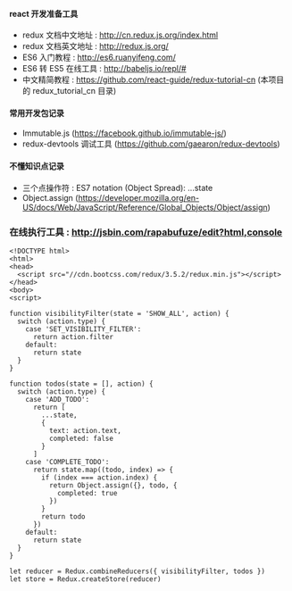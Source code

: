 #### react 开发准备工具
* redux 文档中文地址 : http://cn.redux.js.org/index.html
* redux 文档英文地址 : http://redux.js.org/
* ES6 入门教程 : http://es6.ruanyifeng.com/
* ES6 转 ES5 在线工具 : http://babeljs.io/repl/#
* 中文精简教程 : https://github.com/react-guide/redux-tutorial-cn (本项目的 redux_tutorial_cn 目录)


#### 常用开发包记录
* Immutable.js (https://facebook.github.io/immutable-js/)
* redux-devtools 调试工具 (https://github.com/gaearon/redux-devtools)


#### 不懂知识点记录
* 三个点操作符 : ES7 notation (Object Spread): ...state
* Object.assign (https://developer.mozilla.org/en-US/docs/Web/JavaScript/Reference/Global_Objects/Object/assign)

### 在线执行工具 : http://jsbin.com/rapabufuze/edit?html,console
```
<!DOCTYPE html>
<html>
<head>
  <script src="//cdn.bootcss.com/redux/3.5.2/redux.min.js"></script>
</head>
<body>
<script>

function visibilityFilter(state = 'SHOW_ALL', action) {
  switch (action.type) {
    case 'SET_VISIBILITY_FILTER':
      return action.filter
    default:
      return state
  }
}

function todos(state = [], action) {
  switch (action.type) {
    case 'ADD_TODO':
      return [
        ...state,
        {
          text: action.text,
          completed: false
        }
      ]
    case 'COMPLETE_TODO':
      return state.map((todo, index) => {
        if (index === action.index) {
          return Object.assign({}, todo, {
            completed: true
          })
        }
        return todo
      })
    default:
      return state
  }
}

let reducer = Redux.combineReducers({ visibilityFilter, todos })
let store = Redux.createStore(reducer)

```
